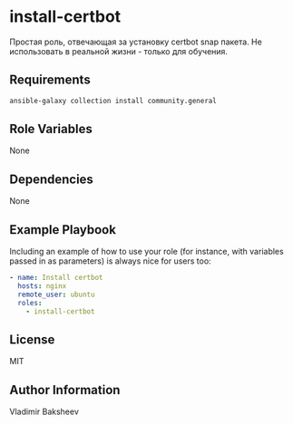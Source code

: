 install-certbot
=========

Простая роль, отвечающая за установку certbot snap пакета. Не использовать в реальной жизни - только для обучения.

Requirements
------------

```bash
ansible-galaxy collection install community.general
```

Role Variables
--------------

None

Dependencies
------------

None

Example Playbook
----------------

Including an example of how to use your role (for instance, with variables passed in as parameters) is always nice for users too:

```yaml
- name: Install certbot
  hosts: nginx
  remote_user: ubuntu
  roles:
    - install-certbot
```

License
-------

MIT

Author Information
------------------

Vladimir Baksheev